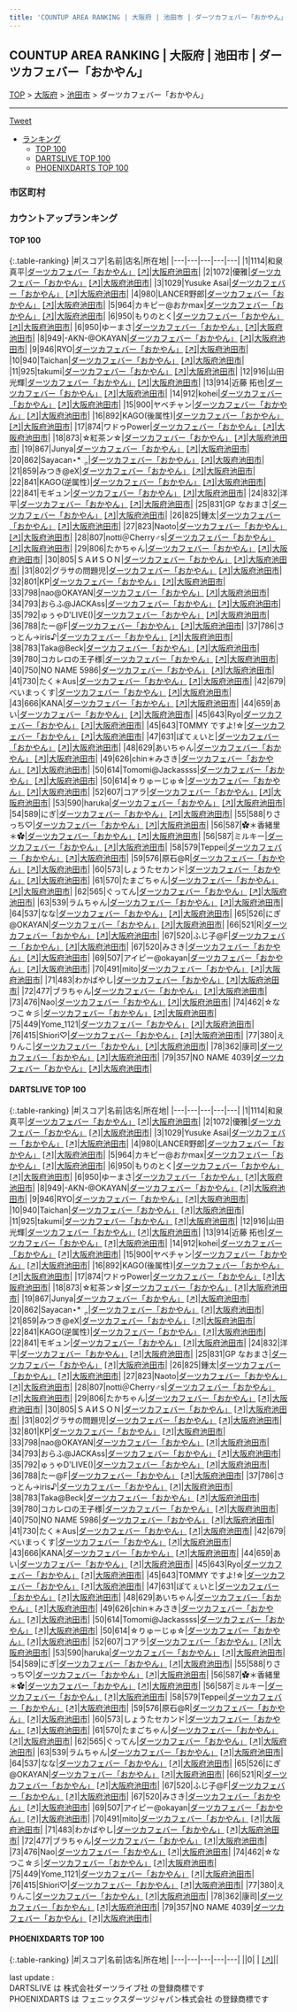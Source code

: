 ```yaml
---
title: 'COUNTUP AREA RANKING | 大阪府 | 池田市 | ダーツカフェバー「おかやん」'
---
```

## COUNTUP AREA RANKING | 大阪府 | 池田市 | ダーツカフェバー「おかやん」

[TOP](/darts/rank/) > [大阪府](/darts/rank/大阪府/) > [池田市](/darts/rank/大阪府/池田市/) > ダーツカフェバー「おかやん」

___

<a href="https://twitter.com/share?ref_src=twsrc%5Etfw" data-text="COUNTUP AREA RANKING | 大阪府池田市ダーツカフェバー「おかやん」" class="twitter-share-button" data-hashtags="DARTSLIVE,PHOENIXDARTS,darts,ダーツ" data-show-count="false">Tweet</a>

* [ランキング](#カウントアップランキング)
    * [TOP 100](#top-100)
    * [DARTSLIVE TOP 100](#dartslive-top-100)
    * [PHOENIXDARTS TOP 100](#phoenixdarts-top-100)

### 市区町村

<ul>

</ul>

### カウントアップランキング

#### TOP 100



{:.table-ranking}
|#|スコア|名前|店名|所在地|
|---|---|---|---|---|
|1|1114|<span class="rank-name-dl">和泉 真平</span>|<a href="/darts/rank/shops/791068625b2ccf9928032249b44395af.html">ダーツカフェバー「おかやん」</a> <a href="https://search.dartslive.com/jp/shop/791068625b2ccf9928032249b44395af">[↗]</a>|<a href="/darts/rank/大阪府/池田市">大阪府池田市</a>|
|2|1072|<span class="rank-name-dl">優雅</span>|<a href="/darts/rank/shops/791068625b2ccf9928032249b44395af.html">ダーツカフェバー「おかやん」</a> <a href="https://search.dartslive.com/jp/shop/791068625b2ccf9928032249b44395af">[↗]</a>|<a href="/darts/rank/大阪府/池田市">大阪府池田市</a>|
|3|1029|<span class="rank-name-dl">Yusuke Asai</span>|<a href="/darts/rank/shops/791068625b2ccf9928032249b44395af.html">ダーツカフェバー「おかやん」</a> <a href="https://search.dartslive.com/jp/shop/791068625b2ccf9928032249b44395af">[↗]</a>|<a href="/darts/rank/大阪府/池田市">大阪府池田市</a>|
|4|980|<span class="rank-name-dl">LANCER野郎</span>|<a href="/darts/rank/shops/791068625b2ccf9928032249b44395af.html">ダーツカフェバー「おかやん」</a> <a href="https://search.dartslive.com/jp/shop/791068625b2ccf9928032249b44395af">[↗]</a>|<a href="/darts/rank/大阪府/池田市">大阪府池田市</a>|
|5|964|<span class="rank-name-dl">カキピー@おかmax</span>|<a href="/darts/rank/shops/791068625b2ccf9928032249b44395af.html">ダーツカフェバー「おかやん」</a> <a href="https://search.dartslive.com/jp/shop/791068625b2ccf9928032249b44395af">[↗]</a>|<a href="/darts/rank/大阪府/池田市">大阪府池田市</a>|
|6|950|<span class="rank-name-dl">もりのとく</span>|<a href="/darts/rank/shops/791068625b2ccf9928032249b44395af.html">ダーツカフェバー「おかやん」</a> <a href="https://search.dartslive.com/jp/shop/791068625b2ccf9928032249b44395af">[↗]</a>|<a href="/darts/rank/大阪府/池田市">大阪府池田市</a>|
|6|950|<span class="rank-name-dl">ゆーまさ</span>|<a href="/darts/rank/shops/791068625b2ccf9928032249b44395af.html">ダーツカフェバー「おかやん」</a> <a href="https://search.dartslive.com/jp/shop/791068625b2ccf9928032249b44395af">[↗]</a>|<a href="/darts/rank/大阪府/池田市">大阪府池田市</a>|
|8|949|<span class="rank-name-dl">-AKN-@OKAYAN</span>|<a href="/darts/rank/shops/791068625b2ccf9928032249b44395af.html">ダーツカフェバー「おかやん」</a> <a href="https://search.dartslive.com/jp/shop/791068625b2ccf9928032249b44395af">[↗]</a>|<a href="/darts/rank/大阪府/池田市">大阪府池田市</a>|
|9|946|<span class="rank-name-dl">RYO</span>|<a href="/darts/rank/shops/791068625b2ccf9928032249b44395af.html">ダーツカフェバー「おかやん」</a> <a href="https://search.dartslive.com/jp/shop/791068625b2ccf9928032249b44395af">[↗]</a>|<a href="/darts/rank/大阪府/池田市">大阪府池田市</a>|
|10|940|<span class="rank-name-dl">Taichan</span>|<a href="/darts/rank/shops/791068625b2ccf9928032249b44395af.html">ダーツカフェバー「おかやん」</a> <a href="https://search.dartslive.com/jp/shop/791068625b2ccf9928032249b44395af">[↗]</a>|<a href="/darts/rank/大阪府/池田市">大阪府池田市</a>|
|11|925|<span class="rank-name-dl">takumi</span>|<a href="/darts/rank/shops/791068625b2ccf9928032249b44395af.html">ダーツカフェバー「おかやん」</a> <a href="https://search.dartslive.com/jp/shop/791068625b2ccf9928032249b44395af">[↗]</a>|<a href="/darts/rank/大阪府/池田市">大阪府池田市</a>|
|12|916|<span class="rank-name-dl">山田 光輝</span>|<a href="/darts/rank/shops/791068625b2ccf9928032249b44395af.html">ダーツカフェバー「おかやん」</a> <a href="https://search.dartslive.com/jp/shop/791068625b2ccf9928032249b44395af">[↗]</a>|<a href="/darts/rank/大阪府/池田市">大阪府池田市</a>|
|13|914|<span class="rank-name-dl">近藤 拓也</span>|<a href="/darts/rank/shops/791068625b2ccf9928032249b44395af.html">ダーツカフェバー「おかやん」</a> <a href="https://search.dartslive.com/jp/shop/791068625b2ccf9928032249b44395af">[↗]</a>|<a href="/darts/rank/大阪府/池田市">大阪府池田市</a>|
|14|912|<span class="rank-name-dl">kohei</span>|<a href="/darts/rank/shops/791068625b2ccf9928032249b44395af.html">ダーツカフェバー「おかやん」</a> <a href="https://search.dartslive.com/jp/shop/791068625b2ccf9928032249b44395af">[↗]</a>|<a href="/darts/rank/大阪府/池田市">大阪府池田市</a>|
|15|900|<span class="rank-name-dl">ヤベチャン</span>|<a href="/darts/rank/shops/791068625b2ccf9928032249b44395af.html">ダーツカフェバー「おかやん」</a> <a href="https://search.dartslive.com/jp/shop/791068625b2ccf9928032249b44395af">[↗]</a>|<a href="/darts/rank/大阪府/池田市">大阪府池田市</a>|
|16|892|<span class="rank-name-dl">KAGO(後属性)</span>|<a href="/darts/rank/shops/791068625b2ccf9928032249b44395af.html">ダーツカフェバー「おかやん」</a> <a href="https://search.dartslive.com/jp/shop/791068625b2ccf9928032249b44395af">[↗]</a>|<a href="/darts/rank/大阪府/池田市">大阪府池田市</a>|
|17|874|<span class="rank-name-dl">ワドゥPower</span>|<a href="/darts/rank/shops/791068625b2ccf9928032249b44395af.html">ダーツカフェバー「おかやん」</a> <a href="https://search.dartslive.com/jp/shop/791068625b2ccf9928032249b44395af">[↗]</a>|<a href="/darts/rank/大阪府/池田市">大阪府池田市</a>|
|18|873|<span class="rank-name-dl">☆紅茶ン☆</span>|<a href="/darts/rank/shops/791068625b2ccf9928032249b44395af.html">ダーツカフェバー「おかやん」</a> <a href="https://search.dartslive.com/jp/shop/791068625b2ccf9928032249b44395af">[↗]</a>|<a href="/darts/rank/大阪府/池田市">大阪府池田市</a>|
|19|867|<span class="rank-name-dl">Junya</span>|<a href="/darts/rank/shops/791068625b2ccf9928032249b44395af.html">ダーツカフェバー「おかやん」</a> <a href="https://search.dartslive.com/jp/shop/791068625b2ccf9928032249b44395af">[↗]</a>|<a href="/darts/rank/大阪府/池田市">大阪府池田市</a>|
|20|862|<span class="rank-name-dl">Sayacan⋆*ೄ</span>|<a href="/darts/rank/shops/791068625b2ccf9928032249b44395af.html">ダーツカフェバー「おかやん」</a> <a href="https://search.dartslive.com/jp/shop/791068625b2ccf9928032249b44395af">[↗]</a>|<a href="/darts/rank/大阪府/池田市">大阪府池田市</a>|
|21|859|<span class="rank-name-dl">みつき@eX</span>|<a href="/darts/rank/shops/791068625b2ccf9928032249b44395af.html">ダーツカフェバー「おかやん」</a> <a href="https://search.dartslive.com/jp/shop/791068625b2ccf9928032249b44395af">[↗]</a>|<a href="/darts/rank/大阪府/池田市">大阪府池田市</a>|
|22|841|<span class="rank-name-dl">KAGO(逆属性)</span>|<a href="/darts/rank/shops/791068625b2ccf9928032249b44395af.html">ダーツカフェバー「おかやん」</a> <a href="https://search.dartslive.com/jp/shop/791068625b2ccf9928032249b44395af">[↗]</a>|<a href="/darts/rank/大阪府/池田市">大阪府池田市</a>|
|22|841|<span class="rank-name-dl">モギュン</span>|<a href="/darts/rank/shops/791068625b2ccf9928032249b44395af.html">ダーツカフェバー「おかやん」</a> <a href="https://search.dartslive.com/jp/shop/791068625b2ccf9928032249b44395af">[↗]</a>|<a href="/darts/rank/大阪府/池田市">大阪府池田市</a>|
|24|832|<span class="rank-name-dl">洋平</span>|<a href="/darts/rank/shops/791068625b2ccf9928032249b44395af.html">ダーツカフェバー「おかやん」</a> <a href="https://search.dartslive.com/jp/shop/791068625b2ccf9928032249b44395af">[↗]</a>|<a href="/darts/rank/大阪府/池田市">大阪府池田市</a>|
|25|831|<span class="rank-name-dl">GP なおまさ</span>|<a href="/darts/rank/shops/791068625b2ccf9928032249b44395af.html">ダーツカフェバー「おかやん」</a> <a href="https://search.dartslive.com/jp/shop/791068625b2ccf9928032249b44395af">[↗]</a>|<a href="/darts/rank/大阪府/池田市">大阪府池田市</a>|
|26|825|<span class="rank-name-dl">鍾太</span>|<a href="/darts/rank/shops/791068625b2ccf9928032249b44395af.html">ダーツカフェバー「おかやん」</a> <a href="https://search.dartslive.com/jp/shop/791068625b2ccf9928032249b44395af">[↗]</a>|<a href="/darts/rank/大阪府/池田市">大阪府池田市</a>|
|27|823|<span class="rank-name-dl">Naoto</span>|<a href="/darts/rank/shops/791068625b2ccf9928032249b44395af.html">ダーツカフェバー「おかやん」</a> <a href="https://search.dartslive.com/jp/shop/791068625b2ccf9928032249b44395af">[↗]</a>|<a href="/darts/rank/大阪府/池田市">大阪府池田市</a>|
|28|807|<span class="rank-name-dl">notti＠Cherry♂s</span>|<a href="/darts/rank/shops/791068625b2ccf9928032249b44395af.html">ダーツカフェバー「おかやん」</a> <a href="https://search.dartslive.com/jp/shop/791068625b2ccf9928032249b44395af">[↗]</a>|<a href="/darts/rank/大阪府/池田市">大阪府池田市</a>|
|29|806|<span class="rank-name-dl">たかちゃん</span>|<a href="/darts/rank/shops/791068625b2ccf9928032249b44395af.html">ダーツカフェバー「おかやん」</a> <a href="https://search.dartslive.com/jp/shop/791068625b2ccf9928032249b44395af">[↗]</a>|<a href="/darts/rank/大阪府/池田市">大阪府池田市</a>|
|30|805|<span class="rank-name-dl">ＳＡИＳＯＮ</span>|<a href="/darts/rank/shops/791068625b2ccf9928032249b44395af.html">ダーツカフェバー「おかやん」</a> <a href="https://search.dartslive.com/jp/shop/791068625b2ccf9928032249b44395af">[↗]</a>|<a href="/darts/rank/大阪府/池田市">大阪府池田市</a>|
|31|802|<span class="rank-name-dl">グラサの問題児</span>|<a href="/darts/rank/shops/791068625b2ccf9928032249b44395af.html">ダーツカフェバー「おかやん」</a> <a href="https://search.dartslive.com/jp/shop/791068625b2ccf9928032249b44395af">[↗]</a>|<a href="/darts/rank/大阪府/池田市">大阪府池田市</a>|
|32|801|<span class="rank-name-dl">KP</span>|<a href="/darts/rank/shops/791068625b2ccf9928032249b44395af.html">ダーツカフェバー「おかやん」</a> <a href="https://search.dartslive.com/jp/shop/791068625b2ccf9928032249b44395af">[↗]</a>|<a href="/darts/rank/大阪府/池田市">大阪府池田市</a>|
|33|798|<span class="rank-name-dl">nao@OKAYAN</span>|<a href="/darts/rank/shops/791068625b2ccf9928032249b44395af.html">ダーツカフェバー「おかやん」</a> <a href="https://search.dartslive.com/jp/shop/791068625b2ccf9928032249b44395af">[↗]</a>|<a href="/darts/rank/大阪府/池田市">大阪府池田市</a>|
|34|793|<span class="rank-name-dl">おらふ@JACKAss</span>|<a href="/darts/rank/shops/791068625b2ccf9928032249b44395af.html">ダーツカフェバー「おかやん」</a> <a href="https://search.dartslive.com/jp/shop/791068625b2ccf9928032249b44395af">[↗]</a>|<a href="/darts/rank/大阪府/池田市">大阪府池田市</a>|
|35|792|<span class="rank-name-dl">ゅぅゃD&#x27;LIVE()</span>|<a href="/darts/rank/shops/791068625b2ccf9928032249b44395af.html">ダーツカフェバー「おかやん」</a> <a href="https://search.dartslive.com/jp/shop/791068625b2ccf9928032249b44395af">[↗]</a>|<a href="/darts/rank/大阪府/池田市">大阪府池田市</a>|
|36|788|<span class="rank-name-dl">たー@F</span>|<a href="/darts/rank/shops/791068625b2ccf9928032249b44395af.html">ダーツカフェバー「おかやん」</a> <a href="https://search.dartslive.com/jp/shop/791068625b2ccf9928032249b44395af">[↗]</a>|<a href="/darts/rank/大阪府/池田市">大阪府池田市</a>|
|37|786|<span class="rank-name-dl">さっとん→iris♪</span>|<a href="/darts/rank/shops/791068625b2ccf9928032249b44395af.html">ダーツカフェバー「おかやん」</a> <a href="https://search.dartslive.com/jp/shop/791068625b2ccf9928032249b44395af">[↗]</a>|<a href="/darts/rank/大阪府/池田市">大阪府池田市</a>|
|38|783|<span class="rank-name-dl">Taka@Beck</span>|<a href="/darts/rank/shops/791068625b2ccf9928032249b44395af.html">ダーツカフェバー「おかやん」</a> <a href="https://search.dartslive.com/jp/shop/791068625b2ccf9928032249b44395af">[↗]</a>|<a href="/darts/rank/大阪府/池田市">大阪府池田市</a>|
|39|780|<span class="rank-name-dl">コカレロの王子様</span>|<a href="/darts/rank/shops/791068625b2ccf9928032249b44395af.html">ダーツカフェバー「おかやん」</a> <a href="https://search.dartslive.com/jp/shop/791068625b2ccf9928032249b44395af">[↗]</a>|<a href="/darts/rank/大阪府/池田市">大阪府池田市</a>|
|40|750|<span class="rank-name-dl">NO NAME 5986</span>|<a href="/darts/rank/shops/791068625b2ccf9928032249b44395af.html">ダーツカフェバー「おかやん」</a> <a href="https://search.dartslive.com/jp/shop/791068625b2ccf9928032249b44395af">[↗]</a>|<a href="/darts/rank/大阪府/池田市">大阪府池田市</a>|
|41|730|<span class="rank-name-dl">たく＊Aus</span>|<a href="/darts/rank/shops/791068625b2ccf9928032249b44395af.html">ダーツカフェバー「おかやん」</a> <a href="https://search.dartslive.com/jp/shop/791068625b2ccf9928032249b44395af">[↗]</a>|<a href="/darts/rank/大阪府/池田市">大阪府池田市</a>|
|42|679|<span class="rank-name-dl">べいまっくす</span>|<a href="/darts/rank/shops/791068625b2ccf9928032249b44395af.html">ダーツカフェバー「おかやん」</a> <a href="https://search.dartslive.com/jp/shop/791068625b2ccf9928032249b44395af">[↗]</a>|<a href="/darts/rank/大阪府/池田市">大阪府池田市</a>|
|43|666|<span class="rank-name-dl">KANA</span>|<a href="/darts/rank/shops/791068625b2ccf9928032249b44395af.html">ダーツカフェバー「おかやん」</a> <a href="https://search.dartslive.com/jp/shop/791068625b2ccf9928032249b44395af">[↗]</a>|<a href="/darts/rank/大阪府/池田市">大阪府池田市</a>|
|44|659|<span class="rank-name-dl">あい</span>|<a href="/darts/rank/shops/791068625b2ccf9928032249b44395af.html">ダーツカフェバー「おかやん」</a> <a href="https://search.dartslive.com/jp/shop/791068625b2ccf9928032249b44395af">[↗]</a>|<a href="/darts/rank/大阪府/池田市">大阪府池田市</a>|
|45|643|<span class="rank-name-dl">Ryo</span>|<a href="/darts/rank/shops/791068625b2ccf9928032249b44395af.html">ダーツカフェバー「おかやん」</a> <a href="https://search.dartslive.com/jp/shop/791068625b2ccf9928032249b44395af">[↗]</a>|<a href="/darts/rank/大阪府/池田市">大阪府池田市</a>|
|45|643|<span class="rank-name-dl">TOMMY ですよ!☆</span>|<a href="/darts/rank/shops/791068625b2ccf9928032249b44395af.html">ダーツカフェバー「おかやん」</a> <a href="https://search.dartslive.com/jp/shop/791068625b2ccf9928032249b44395af">[↗]</a>|<a href="/darts/rank/大阪府/池田市">大阪府池田市</a>|
|47|631|<span class="rank-name-dl">ぽてぇいと</span>|<a href="/darts/rank/shops/791068625b2ccf9928032249b44395af.html">ダーツカフェバー「おかやん」</a> <a href="https://search.dartslive.com/jp/shop/791068625b2ccf9928032249b44395af">[↗]</a>|<a href="/darts/rank/大阪府/池田市">大阪府池田市</a>|
|48|629|<span class="rank-name-dl">あいちゃん</span>|<a href="/darts/rank/shops/791068625b2ccf9928032249b44395af.html">ダーツカフェバー「おかやん」</a> <a href="https://search.dartslive.com/jp/shop/791068625b2ccf9928032249b44395af">[↗]</a>|<a href="/darts/rank/大阪府/池田市">大阪府池田市</a>|
|49|626|<span class="rank-name-dl">chin＊みさき</span>|<a href="/darts/rank/shops/791068625b2ccf9928032249b44395af.html">ダーツカフェバー「おかやん」</a> <a href="https://search.dartslive.com/jp/shop/791068625b2ccf9928032249b44395af">[↗]</a>|<a href="/darts/rank/大阪府/池田市">大阪府池田市</a>|
|50|614|<span class="rank-name-dl">Tomomi@Jackassss</span>|<a href="/darts/rank/shops/791068625b2ccf9928032249b44395af.html">ダーツカフェバー「おかやん」</a> <a href="https://search.dartslive.com/jp/shop/791068625b2ccf9928032249b44395af">[↗]</a>|<a href="/darts/rank/大阪府/池田市">大阪府池田市</a>|
|50|614|<span class="rank-name-dl">☆りゅーじゅ☆</span>|<a href="/darts/rank/shops/791068625b2ccf9928032249b44395af.html">ダーツカフェバー「おかやん」</a> <a href="https://search.dartslive.com/jp/shop/791068625b2ccf9928032249b44395af">[↗]</a>|<a href="/darts/rank/大阪府/池田市">大阪府池田市</a>|
|52|607|<span class="rank-name-dl">コアラ</span>|<a href="/darts/rank/shops/791068625b2ccf9928032249b44395af.html">ダーツカフェバー「おかやん」</a> <a href="https://search.dartslive.com/jp/shop/791068625b2ccf9928032249b44395af">[↗]</a>|<a href="/darts/rank/大阪府/池田市">大阪府池田市</a>|
|53|590|<span class="rank-name-dl">haruka</span>|<a href="/darts/rank/shops/791068625b2ccf9928032249b44395af.html">ダーツカフェバー「おかやん」</a> <a href="https://search.dartslive.com/jp/shop/791068625b2ccf9928032249b44395af">[↗]</a>|<a href="/darts/rank/大阪府/池田市">大阪府池田市</a>|
|54|589|<span class="rank-name-dl">にぎ</span>|<a href="/darts/rank/shops/791068625b2ccf9928032249b44395af.html">ダーツカフェバー「おかやん」</a> <a href="https://search.dartslive.com/jp/shop/791068625b2ccf9928032249b44395af">[↗]</a>|<a href="/darts/rank/大阪府/池田市">大阪府池田市</a>|
|55|588|<span class="rank-name-dl">りさっち♡</span>|<a href="/darts/rank/shops/791068625b2ccf9928032249b44395af.html">ダーツカフェバー「おかやん」</a> <a href="https://search.dartslive.com/jp/shop/791068625b2ccf9928032249b44395af">[↗]</a>|<a href="/darts/rank/大阪府/池田市">大阪府池田市</a>|
|56|587|<span class="rank-name-dl">✿＊香緒里＊✿</span>|<a href="/darts/rank/shops/791068625b2ccf9928032249b44395af.html">ダーツカフェバー「おかやん」</a> <a href="https://search.dartslive.com/jp/shop/791068625b2ccf9928032249b44395af">[↗]</a>|<a href="/darts/rank/大阪府/池田市">大阪府池田市</a>|
|56|587|<span class="rank-name-dl">ミルキー</span>|<a href="/darts/rank/shops/791068625b2ccf9928032249b44395af.html">ダーツカフェバー「おかやん」</a> <a href="https://search.dartslive.com/jp/shop/791068625b2ccf9928032249b44395af">[↗]</a>|<a href="/darts/rank/大阪府/池田市">大阪府池田市</a>|
|58|579|<span class="rank-name-dl">Teppei</span>|<a href="/darts/rank/shops/791068625b2ccf9928032249b44395af.html">ダーツカフェバー「おかやん」</a> <a href="https://search.dartslive.com/jp/shop/791068625b2ccf9928032249b44395af">[↗]</a>|<a href="/darts/rank/大阪府/池田市">大阪府池田市</a>|
|59|576|<span class="rank-name-dl">原石@R</span>|<a href="/darts/rank/shops/791068625b2ccf9928032249b44395af.html">ダーツカフェバー「おかやん」</a> <a href="https://search.dartslive.com/jp/shop/791068625b2ccf9928032249b44395af">[↗]</a>|<a href="/darts/rank/大阪府/池田市">大阪府池田市</a>|
|60|573|<span class="rank-name-dl">しょうたセカンド</span>|<a href="/darts/rank/shops/791068625b2ccf9928032249b44395af.html">ダーツカフェバー「おかやん」</a> <a href="https://search.dartslive.com/jp/shop/791068625b2ccf9928032249b44395af">[↗]</a>|<a href="/darts/rank/大阪府/池田市">大阪府池田市</a>|
|61|570|<span class="rank-name-dl">たまごちゃん</span>|<a href="/darts/rank/shops/791068625b2ccf9928032249b44395af.html">ダーツカフェバー「おかやん」</a> <a href="https://search.dartslive.com/jp/shop/791068625b2ccf9928032249b44395af">[↗]</a>|<a href="/darts/rank/大阪府/池田市">大阪府池田市</a>|
|62|565|<span class="rank-name-dl">ぐってん</span>|<a href="/darts/rank/shops/791068625b2ccf9928032249b44395af.html">ダーツカフェバー「おかやん」</a> <a href="https://search.dartslive.com/jp/shop/791068625b2ccf9928032249b44395af">[↗]</a>|<a href="/darts/rank/大阪府/池田市">大阪府池田市</a>|
|63|539|<span class="rank-name-dl">ラムちゃん</span>|<a href="/darts/rank/shops/791068625b2ccf9928032249b44395af.html">ダーツカフェバー「おかやん」</a> <a href="https://search.dartslive.com/jp/shop/791068625b2ccf9928032249b44395af">[↗]</a>|<a href="/darts/rank/大阪府/池田市">大阪府池田市</a>|
|64|537|<span class="rank-name-dl">なな</span>|<a href="/darts/rank/shops/791068625b2ccf9928032249b44395af.html">ダーツカフェバー「おかやん」</a> <a href="https://search.dartslive.com/jp/shop/791068625b2ccf9928032249b44395af">[↗]</a>|<a href="/darts/rank/大阪府/池田市">大阪府池田市</a>|
|65|526|<span class="rank-name-dl">にぎ@OKAYAN</span>|<a href="/darts/rank/shops/791068625b2ccf9928032249b44395af.html">ダーツカフェバー「おかやん」</a> <a href="https://search.dartslive.com/jp/shop/791068625b2ccf9928032249b44395af">[↗]</a>|<a href="/darts/rank/大阪府/池田市">大阪府池田市</a>|
|66|521|<span class="rank-name-dl">R</span>|<a href="/darts/rank/shops/791068625b2ccf9928032249b44395af.html">ダーツカフェバー「おかやん」</a> <a href="https://search.dartslive.com/jp/shop/791068625b2ccf9928032249b44395af">[↗]</a>|<a href="/darts/rank/大阪府/池田市">大阪府池田市</a>|
|67|520|<span class="rank-name-dl">ふじ子@F</span>|<a href="/darts/rank/shops/791068625b2ccf9928032249b44395af.html">ダーツカフェバー「おかやん」</a> <a href="https://search.dartslive.com/jp/shop/791068625b2ccf9928032249b44395af">[↗]</a>|<a href="/darts/rank/大阪府/池田市">大阪府池田市</a>|
|67|520|<span class="rank-name-dl">みさき</span>|<a href="/darts/rank/shops/791068625b2ccf9928032249b44395af.html">ダーツカフェバー「おかやん」</a> <a href="https://search.dartslive.com/jp/shop/791068625b2ccf9928032249b44395af">[↗]</a>|<a href="/darts/rank/大阪府/池田市">大阪府池田市</a>|
|69|507|<span class="rank-name-dl">アイピー@okayan</span>|<a href="/darts/rank/shops/791068625b2ccf9928032249b44395af.html">ダーツカフェバー「おかやん」</a> <a href="https://search.dartslive.com/jp/shop/791068625b2ccf9928032249b44395af">[↗]</a>|<a href="/darts/rank/大阪府/池田市">大阪府池田市</a>|
|70|491|<span class="rank-name-dl">mito</span>|<a href="/darts/rank/shops/791068625b2ccf9928032249b44395af.html">ダーツカフェバー「おかやん」</a> <a href="https://search.dartslive.com/jp/shop/791068625b2ccf9928032249b44395af">[↗]</a>|<a href="/darts/rank/大阪府/池田市">大阪府池田市</a>|
|71|483|<span class="rank-name-dl">わかばやし</span>|<a href="/darts/rank/shops/791068625b2ccf9928032249b44395af.html">ダーツカフェバー「おかやん」</a> <a href="https://search.dartslive.com/jp/shop/791068625b2ccf9928032249b44395af">[↗]</a>|<a href="/darts/rank/大阪府/池田市">大阪府池田市</a>|
|72|477|<span class="rank-name-dl">ブラちゃん</span>|<a href="/darts/rank/shops/791068625b2ccf9928032249b44395af.html">ダーツカフェバー「おかやん」</a> <a href="https://search.dartslive.com/jp/shop/791068625b2ccf9928032249b44395af">[↗]</a>|<a href="/darts/rank/大阪府/池田市">大阪府池田市</a>|
|73|476|<span class="rank-name-dl">Nao</span>|<a href="/darts/rank/shops/791068625b2ccf9928032249b44395af.html">ダーツカフェバー「おかやん」</a> <a href="https://search.dartslive.com/jp/shop/791068625b2ccf9928032249b44395af">[↗]</a>|<a href="/darts/rank/大阪府/池田市">大阪府池田市</a>|
|74|462|<span class="rank-name-dl">☆なつこ☆彡</span>|<a href="/darts/rank/shops/791068625b2ccf9928032249b44395af.html">ダーツカフェバー「おかやん」</a> <a href="https://search.dartslive.com/jp/shop/791068625b2ccf9928032249b44395af">[↗]</a>|<a href="/darts/rank/大阪府/池田市">大阪府池田市</a>|
|75|449|<span class="rank-name-dl">Yome_1121</span>|<a href="/darts/rank/shops/791068625b2ccf9928032249b44395af.html">ダーツカフェバー「おかやん」</a> <a href="https://search.dartslive.com/jp/shop/791068625b2ccf9928032249b44395af">[↗]</a>|<a href="/darts/rank/大阪府/池田市">大阪府池田市</a>|
|76|415|<span class="rank-name-dl">Shiori♡</span>|<a href="/darts/rank/shops/791068625b2ccf9928032249b44395af.html">ダーツカフェバー「おかやん」</a> <a href="https://search.dartslive.com/jp/shop/791068625b2ccf9928032249b44395af">[↗]</a>|<a href="/darts/rank/大阪府/池田市">大阪府池田市</a>|
|77|380|<span class="rank-name-dl">えりんこ</span>|<a href="/darts/rank/shops/791068625b2ccf9928032249b44395af.html">ダーツカフェバー「おかやん」</a> <a href="https://search.dartslive.com/jp/shop/791068625b2ccf9928032249b44395af">[↗]</a>|<a href="/darts/rank/大阪府/池田市">大阪府池田市</a>|
|78|362|<span class="rank-name-dl">康司</span>|<a href="/darts/rank/shops/791068625b2ccf9928032249b44395af.html">ダーツカフェバー「おかやん」</a> <a href="https://search.dartslive.com/jp/shop/791068625b2ccf9928032249b44395af">[↗]</a>|<a href="/darts/rank/大阪府/池田市">大阪府池田市</a>|
|79|357|<span class="rank-name-dl">NO NAME 4039</span>|<a href="/darts/rank/shops/791068625b2ccf9928032249b44395af.html">ダーツカフェバー「おかやん」</a> <a href="https://search.dartslive.com/jp/shop/791068625b2ccf9928032249b44395af">[↗]</a>|<a href="/darts/rank/大阪府/池田市">大阪府池田市</a>|


#### DARTSLIVE TOP 100



{:.table-ranking}
|#|スコア|名前|店名|所在地|
|---|---|---|---|---|
|1|1114|<span class="rank-name-dl">和泉 真平</span>|<a href="/darts/rank/shops/791068625b2ccf9928032249b44395af.html">ダーツカフェバー「おかやん」</a> <a href="https://search.dartslive.com/jp/shop/791068625b2ccf9928032249b44395af">[↗]</a>|<a href="/darts/rank/大阪府/池田市">大阪府池田市</a>|
|2|1072|<span class="rank-name-dl">優雅</span>|<a href="/darts/rank/shops/791068625b2ccf9928032249b44395af.html">ダーツカフェバー「おかやん」</a> <a href="https://search.dartslive.com/jp/shop/791068625b2ccf9928032249b44395af">[↗]</a>|<a href="/darts/rank/大阪府/池田市">大阪府池田市</a>|
|3|1029|<span class="rank-name-dl">Yusuke Asai</span>|<a href="/darts/rank/shops/791068625b2ccf9928032249b44395af.html">ダーツカフェバー「おかやん」</a> <a href="https://search.dartslive.com/jp/shop/791068625b2ccf9928032249b44395af">[↗]</a>|<a href="/darts/rank/大阪府/池田市">大阪府池田市</a>|
|4|980|<span class="rank-name-dl">LANCER野郎</span>|<a href="/darts/rank/shops/791068625b2ccf9928032249b44395af.html">ダーツカフェバー「おかやん」</a> <a href="https://search.dartslive.com/jp/shop/791068625b2ccf9928032249b44395af">[↗]</a>|<a href="/darts/rank/大阪府/池田市">大阪府池田市</a>|
|5|964|<span class="rank-name-dl">カキピー@おかmax</span>|<a href="/darts/rank/shops/791068625b2ccf9928032249b44395af.html">ダーツカフェバー「おかやん」</a> <a href="https://search.dartslive.com/jp/shop/791068625b2ccf9928032249b44395af">[↗]</a>|<a href="/darts/rank/大阪府/池田市">大阪府池田市</a>|
|6|950|<span class="rank-name-dl">もりのとく</span>|<a href="/darts/rank/shops/791068625b2ccf9928032249b44395af.html">ダーツカフェバー「おかやん」</a> <a href="https://search.dartslive.com/jp/shop/791068625b2ccf9928032249b44395af">[↗]</a>|<a href="/darts/rank/大阪府/池田市">大阪府池田市</a>|
|6|950|<span class="rank-name-dl">ゆーまさ</span>|<a href="/darts/rank/shops/791068625b2ccf9928032249b44395af.html">ダーツカフェバー「おかやん」</a> <a href="https://search.dartslive.com/jp/shop/791068625b2ccf9928032249b44395af">[↗]</a>|<a href="/darts/rank/大阪府/池田市">大阪府池田市</a>|
|8|949|<span class="rank-name-dl">-AKN-@OKAYAN</span>|<a href="/darts/rank/shops/791068625b2ccf9928032249b44395af.html">ダーツカフェバー「おかやん」</a> <a href="https://search.dartslive.com/jp/shop/791068625b2ccf9928032249b44395af">[↗]</a>|<a href="/darts/rank/大阪府/池田市">大阪府池田市</a>|
|9|946|<span class="rank-name-dl">RYO</span>|<a href="/darts/rank/shops/791068625b2ccf9928032249b44395af.html">ダーツカフェバー「おかやん」</a> <a href="https://search.dartslive.com/jp/shop/791068625b2ccf9928032249b44395af">[↗]</a>|<a href="/darts/rank/大阪府/池田市">大阪府池田市</a>|
|10|940|<span class="rank-name-dl">Taichan</span>|<a href="/darts/rank/shops/791068625b2ccf9928032249b44395af.html">ダーツカフェバー「おかやん」</a> <a href="https://search.dartslive.com/jp/shop/791068625b2ccf9928032249b44395af">[↗]</a>|<a href="/darts/rank/大阪府/池田市">大阪府池田市</a>|
|11|925|<span class="rank-name-dl">takumi</span>|<a href="/darts/rank/shops/791068625b2ccf9928032249b44395af.html">ダーツカフェバー「おかやん」</a> <a href="https://search.dartslive.com/jp/shop/791068625b2ccf9928032249b44395af">[↗]</a>|<a href="/darts/rank/大阪府/池田市">大阪府池田市</a>|
|12|916|<span class="rank-name-dl">山田 光輝</span>|<a href="/darts/rank/shops/791068625b2ccf9928032249b44395af.html">ダーツカフェバー「おかやん」</a> <a href="https://search.dartslive.com/jp/shop/791068625b2ccf9928032249b44395af">[↗]</a>|<a href="/darts/rank/大阪府/池田市">大阪府池田市</a>|
|13|914|<span class="rank-name-dl">近藤 拓也</span>|<a href="/darts/rank/shops/791068625b2ccf9928032249b44395af.html">ダーツカフェバー「おかやん」</a> <a href="https://search.dartslive.com/jp/shop/791068625b2ccf9928032249b44395af">[↗]</a>|<a href="/darts/rank/大阪府/池田市">大阪府池田市</a>|
|14|912|<span class="rank-name-dl">kohei</span>|<a href="/darts/rank/shops/791068625b2ccf9928032249b44395af.html">ダーツカフェバー「おかやん」</a> <a href="https://search.dartslive.com/jp/shop/791068625b2ccf9928032249b44395af">[↗]</a>|<a href="/darts/rank/大阪府/池田市">大阪府池田市</a>|
|15|900|<span class="rank-name-dl">ヤベチャン</span>|<a href="/darts/rank/shops/791068625b2ccf9928032249b44395af.html">ダーツカフェバー「おかやん」</a> <a href="https://search.dartslive.com/jp/shop/791068625b2ccf9928032249b44395af">[↗]</a>|<a href="/darts/rank/大阪府/池田市">大阪府池田市</a>|
|16|892|<span class="rank-name-dl">KAGO(後属性)</span>|<a href="/darts/rank/shops/791068625b2ccf9928032249b44395af.html">ダーツカフェバー「おかやん」</a> <a href="https://search.dartslive.com/jp/shop/791068625b2ccf9928032249b44395af">[↗]</a>|<a href="/darts/rank/大阪府/池田市">大阪府池田市</a>|
|17|874|<span class="rank-name-dl">ワドゥPower</span>|<a href="/darts/rank/shops/791068625b2ccf9928032249b44395af.html">ダーツカフェバー「おかやん」</a> <a href="https://search.dartslive.com/jp/shop/791068625b2ccf9928032249b44395af">[↗]</a>|<a href="/darts/rank/大阪府/池田市">大阪府池田市</a>|
|18|873|<span class="rank-name-dl">☆紅茶ン☆</span>|<a href="/darts/rank/shops/791068625b2ccf9928032249b44395af.html">ダーツカフェバー「おかやん」</a> <a href="https://search.dartslive.com/jp/shop/791068625b2ccf9928032249b44395af">[↗]</a>|<a href="/darts/rank/大阪府/池田市">大阪府池田市</a>|
|19|867|<span class="rank-name-dl">Junya</span>|<a href="/darts/rank/shops/791068625b2ccf9928032249b44395af.html">ダーツカフェバー「おかやん」</a> <a href="https://search.dartslive.com/jp/shop/791068625b2ccf9928032249b44395af">[↗]</a>|<a href="/darts/rank/大阪府/池田市">大阪府池田市</a>|
|20|862|<span class="rank-name-dl">Sayacan⋆*ೄ</span>|<a href="/darts/rank/shops/791068625b2ccf9928032249b44395af.html">ダーツカフェバー「おかやん」</a> <a href="https://search.dartslive.com/jp/shop/791068625b2ccf9928032249b44395af">[↗]</a>|<a href="/darts/rank/大阪府/池田市">大阪府池田市</a>|
|21|859|<span class="rank-name-dl">みつき@eX</span>|<a href="/darts/rank/shops/791068625b2ccf9928032249b44395af.html">ダーツカフェバー「おかやん」</a> <a href="https://search.dartslive.com/jp/shop/791068625b2ccf9928032249b44395af">[↗]</a>|<a href="/darts/rank/大阪府/池田市">大阪府池田市</a>|
|22|841|<span class="rank-name-dl">KAGO(逆属性)</span>|<a href="/darts/rank/shops/791068625b2ccf9928032249b44395af.html">ダーツカフェバー「おかやん」</a> <a href="https://search.dartslive.com/jp/shop/791068625b2ccf9928032249b44395af">[↗]</a>|<a href="/darts/rank/大阪府/池田市">大阪府池田市</a>|
|22|841|<span class="rank-name-dl">モギュン</span>|<a href="/darts/rank/shops/791068625b2ccf9928032249b44395af.html">ダーツカフェバー「おかやん」</a> <a href="https://search.dartslive.com/jp/shop/791068625b2ccf9928032249b44395af">[↗]</a>|<a href="/darts/rank/大阪府/池田市">大阪府池田市</a>|
|24|832|<span class="rank-name-dl">洋平</span>|<a href="/darts/rank/shops/791068625b2ccf9928032249b44395af.html">ダーツカフェバー「おかやん」</a> <a href="https://search.dartslive.com/jp/shop/791068625b2ccf9928032249b44395af">[↗]</a>|<a href="/darts/rank/大阪府/池田市">大阪府池田市</a>|
|25|831|<span class="rank-name-dl">GP なおまさ</span>|<a href="/darts/rank/shops/791068625b2ccf9928032249b44395af.html">ダーツカフェバー「おかやん」</a> <a href="https://search.dartslive.com/jp/shop/791068625b2ccf9928032249b44395af">[↗]</a>|<a href="/darts/rank/大阪府/池田市">大阪府池田市</a>|
|26|825|<span class="rank-name-dl">鍾太</span>|<a href="/darts/rank/shops/791068625b2ccf9928032249b44395af.html">ダーツカフェバー「おかやん」</a> <a href="https://search.dartslive.com/jp/shop/791068625b2ccf9928032249b44395af">[↗]</a>|<a href="/darts/rank/大阪府/池田市">大阪府池田市</a>|
|27|823|<span class="rank-name-dl">Naoto</span>|<a href="/darts/rank/shops/791068625b2ccf9928032249b44395af.html">ダーツカフェバー「おかやん」</a> <a href="https://search.dartslive.com/jp/shop/791068625b2ccf9928032249b44395af">[↗]</a>|<a href="/darts/rank/大阪府/池田市">大阪府池田市</a>|
|28|807|<span class="rank-name-dl">notti＠Cherry♂s</span>|<a href="/darts/rank/shops/791068625b2ccf9928032249b44395af.html">ダーツカフェバー「おかやん」</a> <a href="https://search.dartslive.com/jp/shop/791068625b2ccf9928032249b44395af">[↗]</a>|<a href="/darts/rank/大阪府/池田市">大阪府池田市</a>|
|29|806|<span class="rank-name-dl">たかちゃん</span>|<a href="/darts/rank/shops/791068625b2ccf9928032249b44395af.html">ダーツカフェバー「おかやん」</a> <a href="https://search.dartslive.com/jp/shop/791068625b2ccf9928032249b44395af">[↗]</a>|<a href="/darts/rank/大阪府/池田市">大阪府池田市</a>|
|30|805|<span class="rank-name-dl">ＳＡИＳＯＮ</span>|<a href="/darts/rank/shops/791068625b2ccf9928032249b44395af.html">ダーツカフェバー「おかやん」</a> <a href="https://search.dartslive.com/jp/shop/791068625b2ccf9928032249b44395af">[↗]</a>|<a href="/darts/rank/大阪府/池田市">大阪府池田市</a>|
|31|802|<span class="rank-name-dl">グラサの問題児</span>|<a href="/darts/rank/shops/791068625b2ccf9928032249b44395af.html">ダーツカフェバー「おかやん」</a> <a href="https://search.dartslive.com/jp/shop/791068625b2ccf9928032249b44395af">[↗]</a>|<a href="/darts/rank/大阪府/池田市">大阪府池田市</a>|
|32|801|<span class="rank-name-dl">KP</span>|<a href="/darts/rank/shops/791068625b2ccf9928032249b44395af.html">ダーツカフェバー「おかやん」</a> <a href="https://search.dartslive.com/jp/shop/791068625b2ccf9928032249b44395af">[↗]</a>|<a href="/darts/rank/大阪府/池田市">大阪府池田市</a>|
|33|798|<span class="rank-name-dl">nao@OKAYAN</span>|<a href="/darts/rank/shops/791068625b2ccf9928032249b44395af.html">ダーツカフェバー「おかやん」</a> <a href="https://search.dartslive.com/jp/shop/791068625b2ccf9928032249b44395af">[↗]</a>|<a href="/darts/rank/大阪府/池田市">大阪府池田市</a>|
|34|793|<span class="rank-name-dl">おらふ@JACKAss</span>|<a href="/darts/rank/shops/791068625b2ccf9928032249b44395af.html">ダーツカフェバー「おかやん」</a> <a href="https://search.dartslive.com/jp/shop/791068625b2ccf9928032249b44395af">[↗]</a>|<a href="/darts/rank/大阪府/池田市">大阪府池田市</a>|
|35|792|<span class="rank-name-dl">ゅぅゃD&#x27;LIVE()</span>|<a href="/darts/rank/shops/791068625b2ccf9928032249b44395af.html">ダーツカフェバー「おかやん」</a> <a href="https://search.dartslive.com/jp/shop/791068625b2ccf9928032249b44395af">[↗]</a>|<a href="/darts/rank/大阪府/池田市">大阪府池田市</a>|
|36|788|<span class="rank-name-dl">たー@F</span>|<a href="/darts/rank/shops/791068625b2ccf9928032249b44395af.html">ダーツカフェバー「おかやん」</a> <a href="https://search.dartslive.com/jp/shop/791068625b2ccf9928032249b44395af">[↗]</a>|<a href="/darts/rank/大阪府/池田市">大阪府池田市</a>|
|37|786|<span class="rank-name-dl">さっとん→iris♪</span>|<a href="/darts/rank/shops/791068625b2ccf9928032249b44395af.html">ダーツカフェバー「おかやん」</a> <a href="https://search.dartslive.com/jp/shop/791068625b2ccf9928032249b44395af">[↗]</a>|<a href="/darts/rank/大阪府/池田市">大阪府池田市</a>|
|38|783|<span class="rank-name-dl">Taka@Beck</span>|<a href="/darts/rank/shops/791068625b2ccf9928032249b44395af.html">ダーツカフェバー「おかやん」</a> <a href="https://search.dartslive.com/jp/shop/791068625b2ccf9928032249b44395af">[↗]</a>|<a href="/darts/rank/大阪府/池田市">大阪府池田市</a>|
|39|780|<span class="rank-name-dl">コカレロの王子様</span>|<a href="/darts/rank/shops/791068625b2ccf9928032249b44395af.html">ダーツカフェバー「おかやん」</a> <a href="https://search.dartslive.com/jp/shop/791068625b2ccf9928032249b44395af">[↗]</a>|<a href="/darts/rank/大阪府/池田市">大阪府池田市</a>|
|40|750|<span class="rank-name-dl">NO NAME 5986</span>|<a href="/darts/rank/shops/791068625b2ccf9928032249b44395af.html">ダーツカフェバー「おかやん」</a> <a href="https://search.dartslive.com/jp/shop/791068625b2ccf9928032249b44395af">[↗]</a>|<a href="/darts/rank/大阪府/池田市">大阪府池田市</a>|
|41|730|<span class="rank-name-dl">たく＊Aus</span>|<a href="/darts/rank/shops/791068625b2ccf9928032249b44395af.html">ダーツカフェバー「おかやん」</a> <a href="https://search.dartslive.com/jp/shop/791068625b2ccf9928032249b44395af">[↗]</a>|<a href="/darts/rank/大阪府/池田市">大阪府池田市</a>|
|42|679|<span class="rank-name-dl">べいまっくす</span>|<a href="/darts/rank/shops/791068625b2ccf9928032249b44395af.html">ダーツカフェバー「おかやん」</a> <a href="https://search.dartslive.com/jp/shop/791068625b2ccf9928032249b44395af">[↗]</a>|<a href="/darts/rank/大阪府/池田市">大阪府池田市</a>|
|43|666|<span class="rank-name-dl">KANA</span>|<a href="/darts/rank/shops/791068625b2ccf9928032249b44395af.html">ダーツカフェバー「おかやん」</a> <a href="https://search.dartslive.com/jp/shop/791068625b2ccf9928032249b44395af">[↗]</a>|<a href="/darts/rank/大阪府/池田市">大阪府池田市</a>|
|44|659|<span class="rank-name-dl">あい</span>|<a href="/darts/rank/shops/791068625b2ccf9928032249b44395af.html">ダーツカフェバー「おかやん」</a> <a href="https://search.dartslive.com/jp/shop/791068625b2ccf9928032249b44395af">[↗]</a>|<a href="/darts/rank/大阪府/池田市">大阪府池田市</a>|
|45|643|<span class="rank-name-dl">Ryo</span>|<a href="/darts/rank/shops/791068625b2ccf9928032249b44395af.html">ダーツカフェバー「おかやん」</a> <a href="https://search.dartslive.com/jp/shop/791068625b2ccf9928032249b44395af">[↗]</a>|<a href="/darts/rank/大阪府/池田市">大阪府池田市</a>|
|45|643|<span class="rank-name-dl">TOMMY ですよ!☆</span>|<a href="/darts/rank/shops/791068625b2ccf9928032249b44395af.html">ダーツカフェバー「おかやん」</a> <a href="https://search.dartslive.com/jp/shop/791068625b2ccf9928032249b44395af">[↗]</a>|<a href="/darts/rank/大阪府/池田市">大阪府池田市</a>|
|47|631|<span class="rank-name-dl">ぽてぇいと</span>|<a href="/darts/rank/shops/791068625b2ccf9928032249b44395af.html">ダーツカフェバー「おかやん」</a> <a href="https://search.dartslive.com/jp/shop/791068625b2ccf9928032249b44395af">[↗]</a>|<a href="/darts/rank/大阪府/池田市">大阪府池田市</a>|
|48|629|<span class="rank-name-dl">あいちゃん</span>|<a href="/darts/rank/shops/791068625b2ccf9928032249b44395af.html">ダーツカフェバー「おかやん」</a> <a href="https://search.dartslive.com/jp/shop/791068625b2ccf9928032249b44395af">[↗]</a>|<a href="/darts/rank/大阪府/池田市">大阪府池田市</a>|
|49|626|<span class="rank-name-dl">chin＊みさき</span>|<a href="/darts/rank/shops/791068625b2ccf9928032249b44395af.html">ダーツカフェバー「おかやん」</a> <a href="https://search.dartslive.com/jp/shop/791068625b2ccf9928032249b44395af">[↗]</a>|<a href="/darts/rank/大阪府/池田市">大阪府池田市</a>|
|50|614|<span class="rank-name-dl">Tomomi@Jackassss</span>|<a href="/darts/rank/shops/791068625b2ccf9928032249b44395af.html">ダーツカフェバー「おかやん」</a> <a href="https://search.dartslive.com/jp/shop/791068625b2ccf9928032249b44395af">[↗]</a>|<a href="/darts/rank/大阪府/池田市">大阪府池田市</a>|
|50|614|<span class="rank-name-dl">☆りゅーじゅ☆</span>|<a href="/darts/rank/shops/791068625b2ccf9928032249b44395af.html">ダーツカフェバー「おかやん」</a> <a href="https://search.dartslive.com/jp/shop/791068625b2ccf9928032249b44395af">[↗]</a>|<a href="/darts/rank/大阪府/池田市">大阪府池田市</a>|
|52|607|<span class="rank-name-dl">コアラ</span>|<a href="/darts/rank/shops/791068625b2ccf9928032249b44395af.html">ダーツカフェバー「おかやん」</a> <a href="https://search.dartslive.com/jp/shop/791068625b2ccf9928032249b44395af">[↗]</a>|<a href="/darts/rank/大阪府/池田市">大阪府池田市</a>|
|53|590|<span class="rank-name-dl">haruka</span>|<a href="/darts/rank/shops/791068625b2ccf9928032249b44395af.html">ダーツカフェバー「おかやん」</a> <a href="https://search.dartslive.com/jp/shop/791068625b2ccf9928032249b44395af">[↗]</a>|<a href="/darts/rank/大阪府/池田市">大阪府池田市</a>|
|54|589|<span class="rank-name-dl">にぎ</span>|<a href="/darts/rank/shops/791068625b2ccf9928032249b44395af.html">ダーツカフェバー「おかやん」</a> <a href="https://search.dartslive.com/jp/shop/791068625b2ccf9928032249b44395af">[↗]</a>|<a href="/darts/rank/大阪府/池田市">大阪府池田市</a>|
|55|588|<span class="rank-name-dl">りさっち♡</span>|<a href="/darts/rank/shops/791068625b2ccf9928032249b44395af.html">ダーツカフェバー「おかやん」</a> <a href="https://search.dartslive.com/jp/shop/791068625b2ccf9928032249b44395af">[↗]</a>|<a href="/darts/rank/大阪府/池田市">大阪府池田市</a>|
|56|587|<span class="rank-name-dl">✿＊香緒里＊✿</span>|<a href="/darts/rank/shops/791068625b2ccf9928032249b44395af.html">ダーツカフェバー「おかやん」</a> <a href="https://search.dartslive.com/jp/shop/791068625b2ccf9928032249b44395af">[↗]</a>|<a href="/darts/rank/大阪府/池田市">大阪府池田市</a>|
|56|587|<span class="rank-name-dl">ミルキー</span>|<a href="/darts/rank/shops/791068625b2ccf9928032249b44395af.html">ダーツカフェバー「おかやん」</a> <a href="https://search.dartslive.com/jp/shop/791068625b2ccf9928032249b44395af">[↗]</a>|<a href="/darts/rank/大阪府/池田市">大阪府池田市</a>|
|58|579|<span class="rank-name-dl">Teppei</span>|<a href="/darts/rank/shops/791068625b2ccf9928032249b44395af.html">ダーツカフェバー「おかやん」</a> <a href="https://search.dartslive.com/jp/shop/791068625b2ccf9928032249b44395af">[↗]</a>|<a href="/darts/rank/大阪府/池田市">大阪府池田市</a>|
|59|576|<span class="rank-name-dl">原石@R</span>|<a href="/darts/rank/shops/791068625b2ccf9928032249b44395af.html">ダーツカフェバー「おかやん」</a> <a href="https://search.dartslive.com/jp/shop/791068625b2ccf9928032249b44395af">[↗]</a>|<a href="/darts/rank/大阪府/池田市">大阪府池田市</a>|
|60|573|<span class="rank-name-dl">しょうたセカンド</span>|<a href="/darts/rank/shops/791068625b2ccf9928032249b44395af.html">ダーツカフェバー「おかやん」</a> <a href="https://search.dartslive.com/jp/shop/791068625b2ccf9928032249b44395af">[↗]</a>|<a href="/darts/rank/大阪府/池田市">大阪府池田市</a>|
|61|570|<span class="rank-name-dl">たまごちゃん</span>|<a href="/darts/rank/shops/791068625b2ccf9928032249b44395af.html">ダーツカフェバー「おかやん」</a> <a href="https://search.dartslive.com/jp/shop/791068625b2ccf9928032249b44395af">[↗]</a>|<a href="/darts/rank/大阪府/池田市">大阪府池田市</a>|
|62|565|<span class="rank-name-dl">ぐってん</span>|<a href="/darts/rank/shops/791068625b2ccf9928032249b44395af.html">ダーツカフェバー「おかやん」</a> <a href="https://search.dartslive.com/jp/shop/791068625b2ccf9928032249b44395af">[↗]</a>|<a href="/darts/rank/大阪府/池田市">大阪府池田市</a>|
|63|539|<span class="rank-name-dl">ラムちゃん</span>|<a href="/darts/rank/shops/791068625b2ccf9928032249b44395af.html">ダーツカフェバー「おかやん」</a> <a href="https://search.dartslive.com/jp/shop/791068625b2ccf9928032249b44395af">[↗]</a>|<a href="/darts/rank/大阪府/池田市">大阪府池田市</a>|
|64|537|<span class="rank-name-dl">なな</span>|<a href="/darts/rank/shops/791068625b2ccf9928032249b44395af.html">ダーツカフェバー「おかやん」</a> <a href="https://search.dartslive.com/jp/shop/791068625b2ccf9928032249b44395af">[↗]</a>|<a href="/darts/rank/大阪府/池田市">大阪府池田市</a>|
|65|526|<span class="rank-name-dl">にぎ@OKAYAN</span>|<a href="/darts/rank/shops/791068625b2ccf9928032249b44395af.html">ダーツカフェバー「おかやん」</a> <a href="https://search.dartslive.com/jp/shop/791068625b2ccf9928032249b44395af">[↗]</a>|<a href="/darts/rank/大阪府/池田市">大阪府池田市</a>|
|66|521|<span class="rank-name-dl">R</span>|<a href="/darts/rank/shops/791068625b2ccf9928032249b44395af.html">ダーツカフェバー「おかやん」</a> <a href="https://search.dartslive.com/jp/shop/791068625b2ccf9928032249b44395af">[↗]</a>|<a href="/darts/rank/大阪府/池田市">大阪府池田市</a>|
|67|520|<span class="rank-name-dl">ふじ子@F</span>|<a href="/darts/rank/shops/791068625b2ccf9928032249b44395af.html">ダーツカフェバー「おかやん」</a> <a href="https://search.dartslive.com/jp/shop/791068625b2ccf9928032249b44395af">[↗]</a>|<a href="/darts/rank/大阪府/池田市">大阪府池田市</a>|
|67|520|<span class="rank-name-dl">みさき</span>|<a href="/darts/rank/shops/791068625b2ccf9928032249b44395af.html">ダーツカフェバー「おかやん」</a> <a href="https://search.dartslive.com/jp/shop/791068625b2ccf9928032249b44395af">[↗]</a>|<a href="/darts/rank/大阪府/池田市">大阪府池田市</a>|
|69|507|<span class="rank-name-dl">アイピー@okayan</span>|<a href="/darts/rank/shops/791068625b2ccf9928032249b44395af.html">ダーツカフェバー「おかやん」</a> <a href="https://search.dartslive.com/jp/shop/791068625b2ccf9928032249b44395af">[↗]</a>|<a href="/darts/rank/大阪府/池田市">大阪府池田市</a>|
|70|491|<span class="rank-name-dl">mito</span>|<a href="/darts/rank/shops/791068625b2ccf9928032249b44395af.html">ダーツカフェバー「おかやん」</a> <a href="https://search.dartslive.com/jp/shop/791068625b2ccf9928032249b44395af">[↗]</a>|<a href="/darts/rank/大阪府/池田市">大阪府池田市</a>|
|71|483|<span class="rank-name-dl">わかばやし</span>|<a href="/darts/rank/shops/791068625b2ccf9928032249b44395af.html">ダーツカフェバー「おかやん」</a> <a href="https://search.dartslive.com/jp/shop/791068625b2ccf9928032249b44395af">[↗]</a>|<a href="/darts/rank/大阪府/池田市">大阪府池田市</a>|
|72|477|<span class="rank-name-dl">ブラちゃん</span>|<a href="/darts/rank/shops/791068625b2ccf9928032249b44395af.html">ダーツカフェバー「おかやん」</a> <a href="https://search.dartslive.com/jp/shop/791068625b2ccf9928032249b44395af">[↗]</a>|<a href="/darts/rank/大阪府/池田市">大阪府池田市</a>|
|73|476|<span class="rank-name-dl">Nao</span>|<a href="/darts/rank/shops/791068625b2ccf9928032249b44395af.html">ダーツカフェバー「おかやん」</a> <a href="https://search.dartslive.com/jp/shop/791068625b2ccf9928032249b44395af">[↗]</a>|<a href="/darts/rank/大阪府/池田市">大阪府池田市</a>|
|74|462|<span class="rank-name-dl">☆なつこ☆彡</span>|<a href="/darts/rank/shops/791068625b2ccf9928032249b44395af.html">ダーツカフェバー「おかやん」</a> <a href="https://search.dartslive.com/jp/shop/791068625b2ccf9928032249b44395af">[↗]</a>|<a href="/darts/rank/大阪府/池田市">大阪府池田市</a>|
|75|449|<span class="rank-name-dl">Yome_1121</span>|<a href="/darts/rank/shops/791068625b2ccf9928032249b44395af.html">ダーツカフェバー「おかやん」</a> <a href="https://search.dartslive.com/jp/shop/791068625b2ccf9928032249b44395af">[↗]</a>|<a href="/darts/rank/大阪府/池田市">大阪府池田市</a>|
|76|415|<span class="rank-name-dl">Shiori♡</span>|<a href="/darts/rank/shops/791068625b2ccf9928032249b44395af.html">ダーツカフェバー「おかやん」</a> <a href="https://search.dartslive.com/jp/shop/791068625b2ccf9928032249b44395af">[↗]</a>|<a href="/darts/rank/大阪府/池田市">大阪府池田市</a>|
|77|380|<span class="rank-name-dl">えりんこ</span>|<a href="/darts/rank/shops/791068625b2ccf9928032249b44395af.html">ダーツカフェバー「おかやん」</a> <a href="https://search.dartslive.com/jp/shop/791068625b2ccf9928032249b44395af">[↗]</a>|<a href="/darts/rank/大阪府/池田市">大阪府池田市</a>|
|78|362|<span class="rank-name-dl">康司</span>|<a href="/darts/rank/shops/791068625b2ccf9928032249b44395af.html">ダーツカフェバー「おかやん」</a> <a href="https://search.dartslive.com/jp/shop/791068625b2ccf9928032249b44395af">[↗]</a>|<a href="/darts/rank/大阪府/池田市">大阪府池田市</a>|
|79|357|<span class="rank-name-dl">NO NAME 4039</span>|<a href="/darts/rank/shops/791068625b2ccf9928032249b44395af.html">ダーツカフェバー「おかやん」</a> <a href="https://search.dartslive.com/jp/shop/791068625b2ccf9928032249b44395af">[↗]</a>|<a href="/darts/rank/大阪府/池田市">大阪府池田市</a>|


#### PHOENIXDARTS TOP 100



{:.table-ranking}
|#|スコア|名前|店名|所在地|
|---|---|---|---|---|
||0|<span class="rank-name-dl"> </span>|<a href="/darts/rank/shops/.html"></a> <a href="">[↗]</a>|<a href="/darts/rank//"></a>|


<div class="footer border-top border-gray-light mt-5 pt-3 text-right text-gray">
    last update : <span style="font-weight: italic" id="foot_last_modified"></span><br />
    DARTSLIVE は 株式会社ダーツライブ社 の登録商標です<br />
    PHOENIXDARTS は フェニックスダーツジャパン株式会社 の登録商標です<br />
</div>

<script src="https://cdnjs.cloudflare.com/ajax/libs/jquery.tablesorter/2.31.3/js/jquery.tablesorter.min.js" integrity="sha512-qzgd5cYSZcosqpzpn7zF2ZId8f/8CHmFKZ8j7mU4OUXTNRd5g+ZHBPsgKEwoqxCtdQvExE5LprwwPAgoicguNg==" crossorigin="anonymous" referrerpolicy="no-referrer"></script>
<link rel="stylesheet" href="https://cdnjs.cloudflare.com/ajax/libs/jquery.tablesorter/2.31.3/css/theme.default.min.css" integrity="sha512-wghhOJkjQX0Lh3NSWvNKeZ0ZpNn+SPVXX1Qyc9OCaogADktxrBiBdKGDoqVUOyhStvMBmJQ8ZdMHiR3wuEq8+w==" crossorigin="anonymous" referrerpolicy="no-referrer" />
<script>
$(function() {
    $(".table-ranking").tablesorter({sortList:[[0, 0]]});
    $("#foot_last_modified").text(formatDate(new Date(document.lastModified), 'yyyy-MM-dd HH:mm:ss'));
});
</script>

<script async src="https://platform.twitter.com/widgets.js" charset="utf-8"></script>